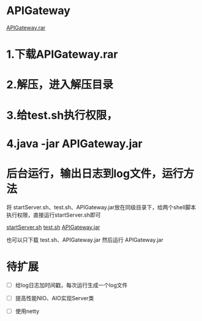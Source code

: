 # APIGateway

[APIGateway.rar ](https://raw.githubusercontent.com/OneSeek/APIGateway/master/版本/APIGateway-0.0.1.rar)

# 1.下载APIGateway.rar 
# 2.解压，进入解压目录 
# 3.给test.sh执行权限，
# 4.java -jar APIGateway.jar


# 后台运行，输出日志到log文件，运行方法
将 startServer.sh、test.sh、APIGateway.jar放在同级目录下，给两个shell脚本执行权限，直接运行startServer.sh即可

[startServer.sh](https://raw.githubusercontent.com/OneSeek/APIGateway/master/startService.sh)
[test.sh](https://raw.githubusercontent.com/OneSeek/APIGateway/master/test.sh)
[APIGateway.jar](https://raw.githubusercontent.com/OneSeek/APIGateway/master/APIGateway.jar)

也可以只下载 test.sh、APIGateway.jar 然后运行 APIGateway.jar 

# 待扩展
- [ ] 给log日志加时间戳，每次运行生成一个log文件
- [ ] 提高性能NIO、AIO实现Server类
- [ ] 使用netty


